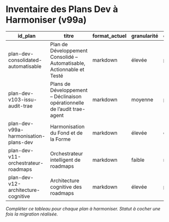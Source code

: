 # Inventaire des Plans Dev à Harmoniser (v99a)

| id_plan | titre | format_actuel | granularité | conformité_v104 | écart_fond | écart_forme | suggestions | statut_harmonisation |
|---------|-------|---------------|-------------|-----------------|------------|-------------|-------------|---------------------|
| plan-dev-consolidated-automatisable | Plan de Développement Consolidé – Automatisable, Actionnable et Testé | markdown | élevée | partielle | faible | faible | compléter champs manquants | à harmoniser |
| plan-dev-v103-issu-audit-trae | Plans de Développement – Déclinaison opérationnelle de l’audit trae-agent | markdown | moyenne | partielle | moyen | moyen | granulariser, compléter | à harmoniser |
| plan-dev-v99a-harmonisation-plans-dev | Harmonisation du Fond et de la Forme | markdown | élevée | conforme | faible | faible | modèle à suivre | validé |
| plan-dev-v11-orchestrateur-roadmaps | Orchestrateur intelligent de roadmaps | markdown | faible | non conforme | élevé | élevé | restructurer, granulariser | à harmoniser |
| plan-dev-v12-architecture-cognitive | Architecture cognitive des roadmaps | markdown | élevée | partielle | faible | moyen | compléter, lier aux tâches | à harmoniser |

*Compléter ce tableau pour chaque plan à harmoniser. Statut à cocher une fois la migration réalisée.*